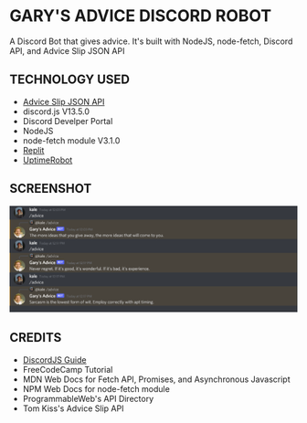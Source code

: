 # GARY'S ADVICE DISCORD ROBOT

A Discord Bot that gives advice. It's built with NodeJS, node-fetch, Discord API, and Advice Slip JSON API

## TECHNOLOGY USED
- [Advice Slip JSON API](https://api.adviceslip.com/)   
- discord.js V13.5.0  
- Discord Develper Portal  
- NodeJS   
- node-fetch module V3.1.0  
- [Replit](https://replit.com/~)  
- [UptimeRobot](https://uptimerobot.com/)  
## SCREENSHOT
![Screen1](https://github.com/kyledeguzmanx/fDev-bot-GarysAdvice/blob/main/screen1.png)
## CREDITS
- [DiscordJS Guide](https://discordjs.guide/)  
- FreeCodeCamp Tutorial  
- MDN Web Docs for Fetch API, Promises, and Asynchronous Javascript  
- NPM Web Docs for node-fetch module  
- ProgrammableWeb's API Directory  
- Tom Kiss's Advice Slip API  

